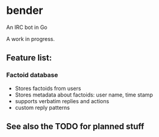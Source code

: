 # bender
An IRC bot in Go

A work in progress.

## Feature list:

### Factoid database

* Stores factoids from users
* Stores metadata about factoids: user name, time stamp
* supports verbatim replies and actions
* custom reply patterns


## See also the TODO for planned stuff
